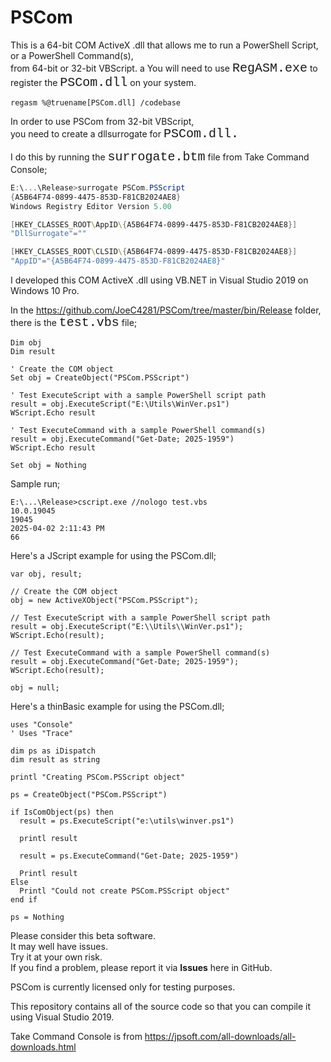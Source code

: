 # PSCom
This is a 64-bit COM ActiveX .dll that allows me to run a PowerShell Script,\
or a PowerShell Command(s),\
from 64-bit or 32-bit VBScript.
a
You will need to use <span style="font-family: Courier New; font-size: 20px;">RegASM.exe</span> to register the <span style="font-family: Courier New; font-size: 20px;">PSCom.dll</span> on your system.

```vbscript
regasm %@truename[PSCom.dll] /codebase
```
In order to use PSCom from 32-bit VBScript,\
you need to create a dllsurrogate for <span style="font-family: Courier New; font-size: 20px;">PSCom.dll.</span>

I do this by running the <span style="font-family: Courier New; font-size: 20px;">surrogate.btm</span> file from Take Command Console;

```powershell
E:\...\Release>surrogate PSCom.PSScript 
{A5B64F74-0899-4475-853D-F81CB2024AE8}
Windows Registry Editor Version 5.00

[HKEY_CLASSES_ROOT\AppID\{A5B64F74-0899-4475-853D-F81CB2024AE8}]
"DllSurrogate"=""

[HKEY_CLASSES_ROOT\CLSID\{A5B64F74-0899-4475-853D-F81CB2024AE8}]
"AppID"="{A5B64F74-0899-4475-853D-F81CB2024AE8}"
```
I developed this COM ActiveX .dll using VB.NET in Visual Studio 2019 on Windows 10 Pro.

In the https://github.com/JoeC4281/PSCom/tree/master/bin/Release folder,\
there is the <span style="font-family: Courier New; font-size: 20px;">test.vbs</span> file;
```VB Script
Dim obj
Dim result

' Create the COM object
Set obj = CreateObject("PSCom.PSScript")

' Test ExecuteScript with a sample PowerShell script path
result = obj.ExecuteScript("E:\Utils\WinVer.ps1")
WScript.Echo result

' Test ExecuteCommand with a sample PowerShell command(s)
result = obj.ExecuteCommand("Get-Date; 2025-1959")
WScript.Echo result

Set obj = Nothing
```
Sample run;
```VB Script
E:\...\Release>cscript.exe //nologo test.vbs 
10.0.19045
19045
2025-04-02 2:11:43 PM
66
```
Here's a JScript example for using the PSCom.dll;
```VB Script
var obj, result;

// Create the COM object
obj = new ActiveXObject("PSCom.PSScript");

// Test ExecuteScript with a sample PowerShell script path
result = obj.ExecuteScript("E:\\Utils\\WinVer.ps1");
WScript.Echo(result);

// Test ExecuteCommand with a sample PowerShell command(s)
result = obj.ExecuteCommand("Get-Date; 2025-1959");
WScript.Echo(result);

obj = null;
```


Here's a thinBasic example for using the PSCom.dll;
```VB Script
uses "Console"
' Uses "Trace"

dim ps as iDispatch
dim result as string

printl "Creating PSCom.PSScript object"

ps = CreateObject("PSCom.PSScript")

if IsComObject(ps) then
  result = ps.ExecuteScript("e:\utils\winver.ps1")

  printl result
  
  result = ps.ExecuteCommand("Get-Date; 2025-1959")
  
  Printl result
Else
  Printl "Could not create PSCom.PSScript object"
end if

ps = Nothing
```

Please consider this beta software.\
It may well have issues.\
Try it at your own risk.\
If you find a problem, please report it via **Issues** here in GitHub.

PSCom is currently licensed only for testing purposes.

This repository contains all of the source code so that you can compile it using Visual Studio 2019.

Take Command Console is from https://jpsoft.com/all-downloads/all-downloads.html

